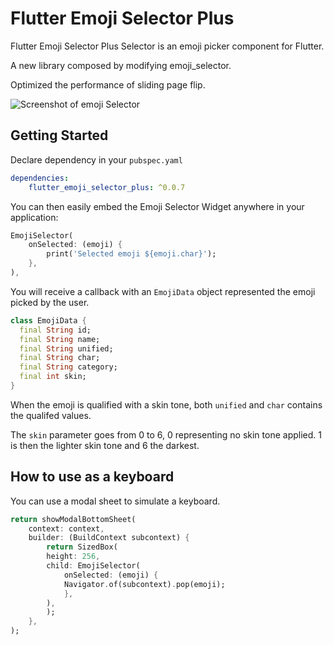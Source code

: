 # Flutter Emoji Selector Plus

Flutter Emoji Selector Plus Selector is an emoji picker component for Flutter.

A new library composed by modifying emoji_selector.

Optimized the performance of sliding page flip.

![Screenshot of emoji Selector](https://raw.githubusercontent.com/ahyangnb/flutter-flutter_emoji_selector_plus/main/images/flutter_emoji_selector_plus.png?raw=true)


## Getting Started

Declare dependency in your `pubspec.yaml`
```yaml
dependencies:
    flutter_emoji_selector_plus: ^0.0.7
```

You can then easily embed the Emoji Selector Widget anywhere in your application:
```dart
EmojiSelector(
    onSelected: (emoji) {
        print('Selected emoji ${emoji.char}');
    },
),
```

You will receive a callback with an `EmojiData` object represented the emoji picked by the user.

```dart
class EmojiData {
  final String id;
  final String name;
  final String unified;
  final String char;
  final String category;
  final int skin;
}
```

When the emoji is qualified with a skin tone, both `unified` and `char` contains the qualifed values.

The `skin` parameter goes from 0 to 6, 0 representing no skin tone applied. 1 is then the lighter skin tone and 6 the darkest.

## How to use as a keyboard

You can use a modal sheet to simulate a keyboard.

```dart
return showModalBottomSheet(
    context: context,
    builder: (BuildContext subcontext) {
        return SizedBox(
        height: 256,
        child: EmojiSelector(
            onSelected: (emoji) {
            Navigator.of(subcontext).pop(emoji);
            },
        ),
        );
    },
);
```
